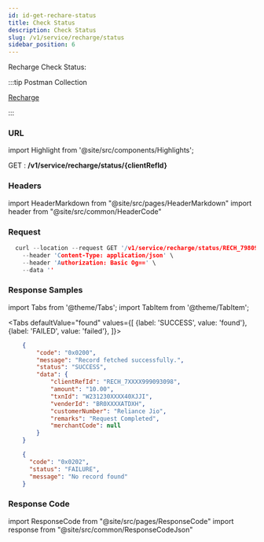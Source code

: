 ```yaml
---
id: id-get-rechare-status
title: Check Status
description: Check Status
slug: /v1/service/recharge/status
sidebar_position: 6
---
```


Recharge Check Status:

:::tip Postman Collection

<a href="https://www.google.com" target="_blank">Recharge</a>

:::

### URL

import Highlight from '@site/src/components/Highlights';

<Highlight className="get">GET</Highlight> : <strong>/v1/service/recharge/status/&#123;clientRefId&#125;</strong>

### Headers

import HeaderMarkdown from "@site/src/pages/HeaderMarkdown"
import header from "@site/src/common/HeaderCode"

<HeaderMarkdown data={header}/>

### Request

```c title="Example Request"
  curl --location --request GET '/v1/service/recharge/status/RECH_7980999996093009' \
    --header 'Content-Type: application/json' \
    --header 'Authorization: Basic Og==' \
    --data ''
```

### Response Samples

import Tabs from '@theme/Tabs';
import TabItem from '@theme/TabItem';

<Tabs
    defaultValue="found"
    values={[
        {label: 'SUCCESS', value: 'found'},
        {label: 'FAILED', value: 'failed'},
    ]}>

<TabItem value="found">

```json
    {
        "code": "0x0200",
        "message": "Record fetched successfully.",
        "status": "SUCCESS",
        "data": {
            "clientRefId": "RECH_7XXXX999093098",
            "amount": "10.00",
            "txnId": "W231230XXXX40XJJI",
            "venderId": "BR0XXXXATDXH",
            "customerNumber": "Reliance Jio",
            "remarks": "Request Completed",
            "merchantCode": null
        }
    }
```

</TabItem>

<TabItem value="failed">

```json
    {
      "code": "0x0202",
      "status": "FAILURE",
      "message": "No record found"
    }
```

</TabItem>
</Tabs>

### Response Code

import ResponseCode from "@site/src/pages/ResponseCode"
import response from "@site/src/common/ResponseCodeJson"

<ResponseCode data={response}/>
